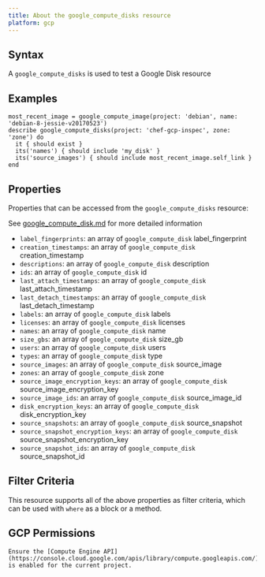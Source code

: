 ```yaml
---
title: About the google_compute_disks resource
platform: gcp
---
```


## Syntax
A `google_compute_disks` is used to test a Google Disk resource

## Examples
```
most_recent_image = google_compute_image(project: 'debian', name: 'debian-8-jessie-v20170523')
describe google_compute_disks(project: 'chef-gcp-inspec', zone: 'zone') do
  it { should exist }
  its('names') { should include 'my_disk' }
  its('source_images') { should include most_recent_image.self_link }
end
```

## Properties
Properties that can be accessed from the `google_compute_disks` resource:

See [google_compute_disk.md](google_compute_disk.md) for more detailed information
  * `label_fingerprints`: an array of `google_compute_disk` label_fingerprint
  * `creation_timestamps`: an array of `google_compute_disk` creation_timestamp
  * `descriptions`: an array of `google_compute_disk` description
  * `ids`: an array of `google_compute_disk` id
  * `last_attach_timestamps`: an array of `google_compute_disk` last_attach_timestamp
  * `last_detach_timestamps`: an array of `google_compute_disk` last_detach_timestamp
  * `labels`: an array of `google_compute_disk` labels
  * `licenses`: an array of `google_compute_disk` licenses
  * `names`: an array of `google_compute_disk` name
  * `size_gbs`: an array of `google_compute_disk` size_gb
  * `users`: an array of `google_compute_disk` users
  * `types`: an array of `google_compute_disk` type
  * `source_images`: an array of `google_compute_disk` source_image
  * `zones`: an array of `google_compute_disk` zone
  * `source_image_encryption_keys`: an array of `google_compute_disk` source_image_encryption_key
  * `source_image_ids`: an array of `google_compute_disk` source_image_id
  * `disk_encryption_keys`: an array of `google_compute_disk` disk_encryption_key
  * `source_snapshots`: an array of `google_compute_disk` source_snapshot
  * `source_snapshot_encryption_keys`: an array of `google_compute_disk` source_snapshot_encryption_key
  * `source_snapshot_ids`: an array of `google_compute_disk` source_snapshot_id

## Filter Criteria
This resource supports all of the above properties as filter criteria, which can be used
with `where` as a block or a method.

## GCP Permissions

```
Ensure the [Compute Engine API](https://console.cloud.google.com/apis/library/compute.googleapis.com/) is enabled for the current project.
```
